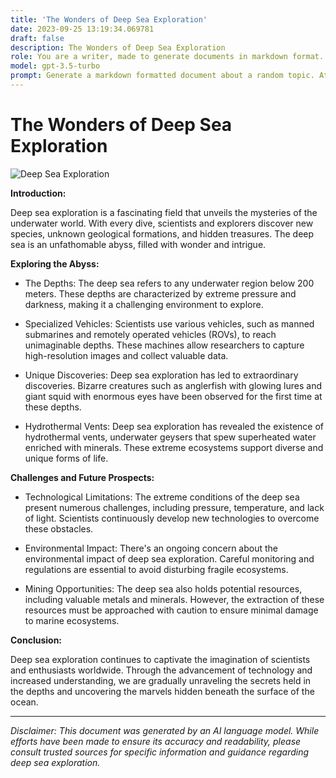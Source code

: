 ```yaml
---
title: 'The Wonders of Deep Sea Exploration'
date: 2023-09-25 13:19:34.069781
draft: false
description: The Wonders of Deep Sea Exploration
role: You are a writer, made to generate documents in markdown format. It is very important that all of the documents you generate are in valid markdown format.
model: gpt-3.5-turbo
prompt: Generate a markdown formatted document about a random topic. At the bottom, include a disclaimer explaining that the document was generated by you. The first line of the document should be the title. Make sure that the entire document is in proper markdown format, using a mix of various tags to make the document visually appealing.
---
```


# The Wonders of Deep Sea Exploration

![Deep Sea Exploration](https://images.unsplash.com/photo-1524055590200-2328a4178da9)

**Introduction:**

Deep sea exploration is a fascinating field that unveils the mysteries of the underwater world. With every dive, scientists and explorers discover new species, unknown geological formations, and hidden treasures. The deep sea is an unfathomable abyss, filled with wonder and intrigue.

**Exploring the Abyss:**

- The Depths: The deep sea refers to any underwater region below 200 meters. These depths are characterized by extreme pressure and darkness, making it a challenging environment to explore.

- Specialized Vehicles: Scientists use various vehicles, such as manned submarines and remotely operated vehicles (ROVs), to reach unimaginable depths. These machines allow researchers to capture high-resolution images and collect valuable data.

- Unique Discoveries: Deep sea exploration has led to extraordinary discoveries. Bizarre creatures such as anglerfish with glowing lures and giant squid with enormous eyes have been observed for the first time at these depths.

- Hydrothermal Vents: Deep sea exploration has revealed the existence of hydrothermal vents, underwater geysers that spew superheated water enriched with minerals. These extreme ecosystems support diverse and unique forms of life.

**Challenges and Future Prospects:**

- Technological Limitations: The extreme conditions of the deep sea present numerous challenges, including pressure, temperature, and lack of light. Scientists continuously develop new technologies to overcome these obstacles.

- Environmental Impact: There's an ongoing concern about the environmental impact of deep sea exploration. Careful monitoring and regulations are essential to avoid disturbing fragile ecosystems.

- Mining Opportunities: The deep sea also holds potential resources, including valuable metals and minerals. However, the extraction of these resources must be approached with caution to ensure minimal damage to marine ecosystems.

**Conclusion:**

Deep sea exploration continues to captivate the imagination of scientists and enthusiasts worldwide. Through the advancement of technology and increased understanding, we are gradually unraveling the secrets held in the depths and uncovering the marvels hidden beneath the surface of the ocean.

---

*Disclaimer: This document was generated by an AI language model. While efforts have been made to ensure its accuracy and readability, please consult trusted sources for specific information and guidance regarding deep sea exploration.*